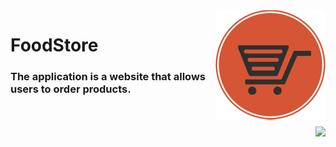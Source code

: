 <img src="https://github.com/SahakyanGit/FoodStore/blob/master/FoodStore.png" align="right" />

# FoodStore

<h3>The application is a website that allows users to order products.</h3>

<br/>

<br/>

<img src="https://github.com/SahakyanGit/FoodStore/blob/master/FoodStore.gif" align="right" />
